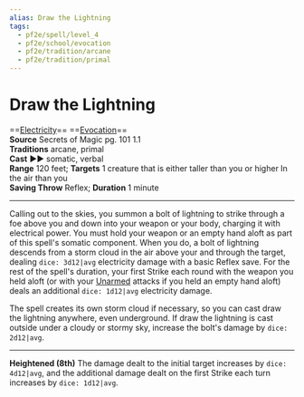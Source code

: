 ```yaml
---
alias: Draw the Lightning
tags:
  - pf2e/spell/level_4
  - pf2e/school/evocation
  - pf2e/tradition/arcane
  - pf2e/tradition/primal
---
```


# Draw the Lightning

==[Electricity](../../../Traits/Electricity.md)== ==[Evocation](../../../Traits/Evocation.md)==  
__Source__ Secrets of Magic pg. 101 1.1  
**Traditions** arcane, primal  
**Cast** ►► somatic, verbal  
**Range** 120 feet; **Targets** 1 creature that is either taller than you or higher In the air than you  
**Saving Throw** Reflex; **Duration** 1 minute

---

Calling out to the skies, you summon a bolt of lightning to strike through a foe above you and down into your weapon or your body, charging it with electrical power. You must hold your weapon or an empty hand aloft as part of this spell's somatic component. When you do, a bolt of lightning descends from a storm cloud in the air above your and through the target, dealing `dice: 3d12|avg` electricity damage with a basic Reflex save. For the rest of the spell's duration, your first Strike each round with the weapon you held aloft (or with your [Unarmed](../../../Traits/Unarmed.md) attacks if you held an empty hand aloft) deals an additional `dice: 1d12|avg` electricity damage.

The spell creates its own storm cloud if necessary, so you can cast draw the lightning anywhere, even underground. If draw the lightning is cast outside under a cloudy or stormy sky, increase the bolt's damage by `dice: 2d12|avg`.

<hr>

**Heightened (8th)** The damage dealt to the initial target increases by `dice: 4d12|avg`, and the additional damage dealt on the first Strike each turn increases by `dice: 1d12|avg`.
